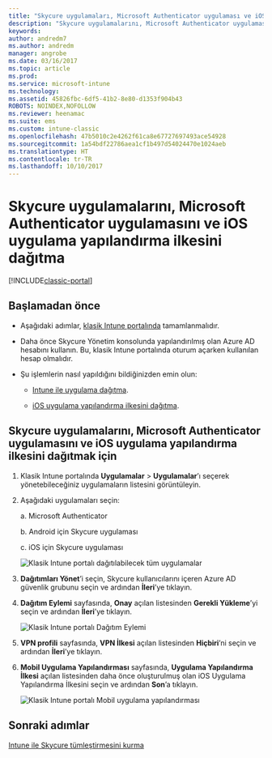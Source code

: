 ```yaml
---
title: "Skycure uygulamaları, Microsoft Authenticator uygulaması ve iOS yapılandırma ilkesi dağıtma"
description: "Skycure uygulamalarını, Microsoft Authenticator uygulamasını ve iOS yapılandırma ilkesini klasik Intune portalına dağıtın."
keywords: 
author: andredm7
ms.author: andredm
manager: angrobe
ms.date: 03/16/2017
ms.topic: article
ms.prod: 
ms.service: microsoft-intune
ms.technology: 
ms.assetid: 45826fbc-6df5-41b2-8e80-d1353f904b43
ROBOTS: NOINDEX,NOFOLLOW
ms.reviewer: heenamac
ms.suite: ems
ms.custom: intune-classic
ms.openlocfilehash: 47b5010c2e4262f61ca8e67727697493ace54928
ms.sourcegitcommit: 1a54bdf22786aea1cf1b497d54024470e1024aeb
ms.translationtype: HT
ms.contentlocale: tr-TR
ms.lasthandoff: 10/10/2017
---
```

# <a name="deploy-skycure-apps-microsoft-authenticator-app-and-ios-app-configuration-policy"></a>Skycure uygulamalarını, Microsoft Authenticator uygulamasını ve iOS uygulama yapılandırma ilkesini dağıtma

[!INCLUDE[classic-portal](../includes/classic-portal.md)]

## <a name="before-you-begin"></a>Başlamadan önce

-   Aşağıdaki adımlar, [klasik Intune portalında](https://manage.microsoft.com/) tamamlanmalıdır.

-   Daha önce Skycure Yönetim konsolunda yapılandırılmış olan Azure AD hesabını kullanın. Bu, klasik Intune portalında oturum açarken kullanılan hesap olmalıdır.

-   Şu işlemlerin nasıl yapıldığını bildiğinizden emin olun:

    -   [Intune ile uygulama dağıtma](/intune-classic/deploy-use/deploy-apps-in-microsoft-intune).

    -   [iOS uygulama yapılandırma ilkesini dağıtma](/intune-classic/deploy-use/configure-ios-apps-with-mobile-app-configuration-policies-in-microsoft-intune).

## <a name="to-deploy-skycure-apps-microsoft-authenticator-app-and-the-ios-app-configuration-policy"></a>Skycure uygulamalarını, Microsoft Authenticator uygulamasını ve iOS uygulama yapılandırma ilkesini dağıtmak için

1.  Klasik Intune portalında **Uygulamalar** &gt; **Uygulamalar**’ı seçerek yönetebileceğiniz uygulamaların listesini görüntüleyin.

2.  Aşağıdaki uygulamaları seçin:

    a.  Microsoft Authenticator

    b.  Android için Skycure uygulaması

    c.  iOS için Skycure uygulaması

       ![Klasik Intune portalı dağıtılabilecek tüm uygulamalar](../media/mtp/skycure-deploy-app-1.png)

3.  **Dağıtımları Yönet**’i seçin, Skycure kullanıcılarını içeren Azure AD güvenlik grubunu seçin ve ardından **İleri**’ye tıklayın.

4.  **Dağıtım Eylemi** sayfasında, **Onay** açılan listesinden **Gerekli Yükleme**’yi seçin ve ardından **İleri**’ye tıklayın.

    ![Klasik Intune portalı Dağıtım Eylemi](../media/mtp/skycure-deploy-app-2.png)

5.  **VPN profili** sayfasında, **VPN İlkesi** açılan listesinden **Hiçbiri**’ni seçin ve ardından **İleri**’ye tıklayın.

6.  **Mobil Uygulama Yapılandırması** sayfasında, **Uygulama Yapılandırma İlkesi** açılan listesinden daha önce oluşturulmuş olan iOS Uygulama Yapılandırma İlkesini seçin ve ardından **Son**’a tıklayın.

    ![Klasik Intune portalı Mobil uygulama yapılandırması](../media/mtp/skycure-deploy-app-3.png)

## <a name="next-steps"></a>Sonraki adımlar

[Intune ile Skycure tümleştirmesini kurma](/intune-classic/deploy-use/setup-the-skycure-integration-with-Intune)
